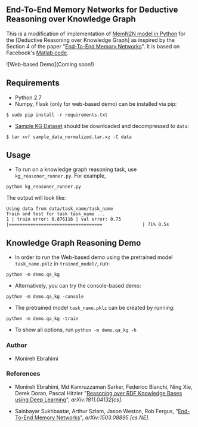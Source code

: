 ## End-To-End Memory Networks for Deductive Reasoning over Knowledge Graph
This is a modification of implementation of [MemN2N model in Python](https://github.com/vinhkhuc/MemN2N-babi-python) for the [Deductive Reasoning over Knowledge Graph]
as inspired by the Section 4 of the paper "[End-To-End Memory Networks](http://arxiv.org/abs/1503.08895)". It is based on
Facebook's [Matlab code](https://github.com/facebook/MemNN/tree/master/MemN2N-babi-matlab).

![Web-based Demo](Coming soon!)

## Requirements
* Python 2.7
* Numpy, Flask (only for web-based demo) can be installed via pip:
```
$ sudo pip install -r requirements.txt
```
* [Sample KG Dataset](https://drive.google.com/file/d/1qwyiGlxyxrRBV7FoZrHAFe_girUZrBxY/view?usp=sharing) should be downloaded and decompressed to `data`:
```
$ tar xvf sample_data_normalized.tar.xz -C data

```
## Usage
* To run on a knowledge graph reasoning task, use `kg_reasoner_runner.py`. For example,
```
python kg_reasoner_runner.py
```
The output will look like:
```
Using data from data/task_name/task_name
Train and test for task task_name ...
1 | train error: 0.876116 | val error: 0.75
|===================================               | 71% 0.5s
```


## Knowledge Graph Reasoning Demo
* In order to run the Web-based demo using the pretrained model `task_name.pklz` in `trained_model/`, run:
```
python -m demo.qa_kg
```

* Alternatively, you can try the console-based demo:
```
python -m demo.qa_kg -console
```

* The pretrained model `task_name.pklz` can be created by running:
```
python -m demo.qa_kg -train
```

* To show all options, run `python -m demo.qa_kg -h`


### Author

* Monireh Ebrahimi



### References
* Monireh Ebrahimi, Md Kamruzzaman Sarker, Federico Bianchi, Ning Xie, Derek Doran, Pascal Hitzler 
  "[Reasoning over RDF Knowledge Bases using Deep Learning](https://arxiv.org/abs/1811.04132)",
  *arXiv:1811.04132[cs]*.

* Sainbayar Sukhbaatar, Arthur Szlam, Jason Weston, Rob Fergus,
  "[End-To-End Memory Networks](http://arxiv.org/abs/1503.08895)",
  *arXiv:1503.08895 [cs.NE]*.
